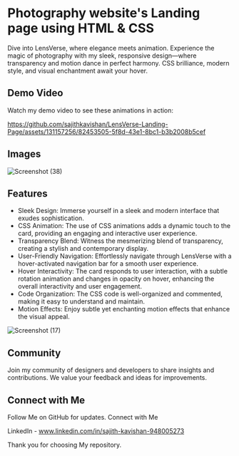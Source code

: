 # Photography website's Landing page using HTML & CSS

Dive into LensVerse, where elegance meets animation. Experience the magic of photography with my sleek, responsive design—where transparency and motion dance in perfect harmony. CSS brilliance, modern style, and visual enchantment await your hover.

## Demo Video

Watch my demo video to see these animations in action:

https://github.com/sajithkavishan/LensVerse-Landing-Page/assets/131157256/82453505-5f8d-43e1-8bc1-b3b2008b5cef

## Images

![Screenshot (38)](https://github.com/sajithkavishan/LensVerse-Landing-Page/assets/131157256/0f3a1fcc-0a3a-4edc-97aa-2378e24b6412)

## Features

- Sleek Design: Immerse yourself in a sleek and modern interface that exudes sophistication.
- CSS Animation: The use of CSS animations adds a dynamic touch to the card, providing an engaging and interactive user experience.
- Transparency Blend: Witness the mesmerizing blend of transparency, creating a stylish and contemporary display.
- User-Friendly Navigation: Effortlessly navigate through LensVerse with a hover-activated navigation bar for a smooth user experience.
- Hover Interactivity: The card responds to user interaction, with a subtle rotation animation and changes in opacity on hover, enhancing the overall interactivity and user engagement.
- Code Organization: The CSS code is well-organized and commented, making it easy to understand and maintain.
- Motion Effects: Enjoy subtle yet enchanting motion effects that enhance the visual appeal.


![Screenshot (17)](https://biq.cloud/wp-content/uploads/2021/03/355-html-and-CSS.gif)

## Community

Join my community of designers and developers to share insights and contributions. We value your feedback and ideas for improvements.

## Connect with Me

Follow Me on GitHub for updates. Connect with Me

LinkedIn - www.linkedin.com/in/sajith-kavishan-948005273

Thank you for choosing My repository.
